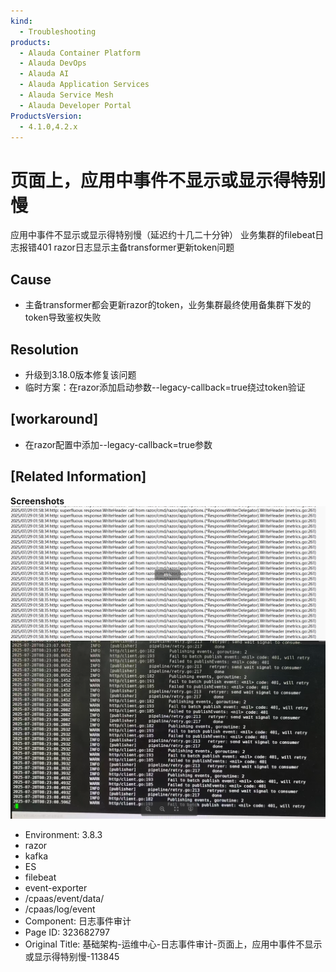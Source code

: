 ```yaml
---
kind:
  - Troubleshooting
products:
  - Alauda Container Platform
  - Alauda DevOps
  - Alauda AI
  - Alauda Application Services
  - Alauda Service Mesh
  - Alauda Developer Portal
ProductsVersion:
  - 4.1.0,4.2.x
---
```

<!-- A type of document that involves encountering a fault, diagnosing it, performing root cause analysis, and providing solutions. -->

# 页面上，应用中事件不显示或显示得特别慢

应用中事件不显示或显示得特别慢（延迟约十几二十分钟） 业务集群的filebeat日志报错401 razor日志显示主备transformer更新token问题

## Cause
- 主备transformer都会更新razor的token，业务集群最终使用备集群下发的token导致鉴权失败

## Resolution
- 升级到3.18.0版本修复该问题
- 临时方案：在razor添加启动参数--legacy-callback=true绕过token验证

## [workaround]
- 在razor配置中添加--legacy-callback=true参数

## [Related Information]
**Screenshots**
![](assets/ji-chu-jia-gou-yun-wei-zhong-xin-ri-zhi-shi-jian-shen-ji-ye-mian-shang-ying-yong/mceclip5_1753845118664_4sfc4.png)
![](assets/ji-chu-jia-gou-yun-wei-zhong-xin-ri-zhi-shi-jian-shen-ji-ye-mian-shang-ying-yong/mceclip4_1753845106976_30r0s.png)
- Environment: 3.8.3
- razor
- kafka
- ES
- filebeat
- event-exporter
- /cpaas/event/data/
- /cpaas/log/event
- Component: 日志事件审计
- Page ID: 323682797
- Original Title: 基础架构-运维中心-日志事件审计-页面上，应用中事件不显示或显示得特别慢-113845
